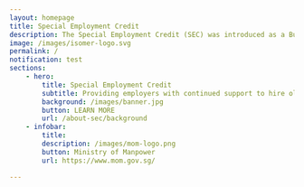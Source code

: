 ```yaml
---
layout: homepage
title: Special Employment Credit
description: The Special Employment Credit (SEC) was introduced as a Budget Initiative in 2011 to support employers, and to raise the employability of older Singaporeans.
image: /images/isomer-logo.svg
permalink: /
notification: test
sections:
    - hero:
        title: Special Employment Credit
        subtitle: Providing employers with continued support to hire older Singaporean workers.
        background: /images/banner.jpg
        button: LEARN MORE
        url: /about-sec/background
    - infobar:
        title: 
        description: /images/mom-logo.png
        button: Ministry of Manpower
        url: https://www.mom.gov.sg/

---
```

